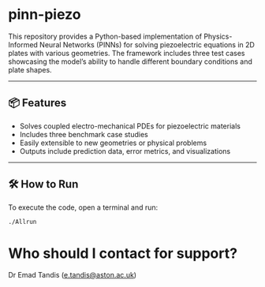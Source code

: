 # pinn-piezo

This repository provides a Python-based implementation of Physics-Informed Neural Networks (PINNs) for solving piezoelectric equations in 2D plates with various geometries. The framework includes three test cases showcasing the model’s ability to handle different boundary conditions and plate shapes.

---

## 📦 Features

- Solves coupled electro-mechanical PDEs for piezoelectric materials
- Includes three benchmark case studies
- Easily extensible to new geometries or physical problems
- Outputs include prediction data, error metrics, and visualizations

---

## 🛠 How to Run

To execute the code, open a terminal and run:

```bash
./Allrun
```

# Who should I contact for support?
Dr Emad Tandis (e.tandis@aston.ac.uk)
